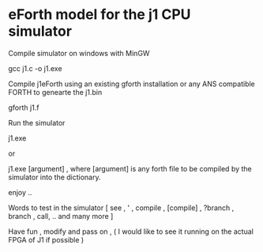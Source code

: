 eForth model for the j1 CPU simulator
========



Compile simulator on windows with MinGW

gcc j1.c -o j1.exe

Compile j1eForth using an existing gforth installation or any ANS compatible FORTH to genearte the j1.bin

gforth j1.f

Run the simulator

j1.exe

or

j1.exe [argument] , where [argument] is any forth file to be compiled by the simulator into the dictionary.

enjoy ..

Words to test in the simulator [ see , ' , compile , [compile] , ?branch , branch , call, .. and many more ]

Have fun , modify and pass on , ( I would like to see it running on the actual FPGA of J1 if possible )



